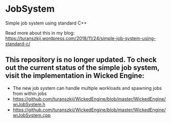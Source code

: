 # JobSystem
Simple job system using standard C++

Read more about this in my blog: https://turanszkij.wordpress.com/2018/11/24/simple-job-system-using-standard-c/

## This repository is no longer updated. To check out the current status of the simple job system, visit the implementation in Wicked Engine:
- The new job system can handle multiple workloads and spawning jobs from within jobs
- https://github.com/turanszkij/WickedEngine/blob/master/WickedEngine/wiJobSystem.h
- https://github.com/turanszkij/WickedEngine/blob/master/WickedEngine/wiJobSystem.cpp
